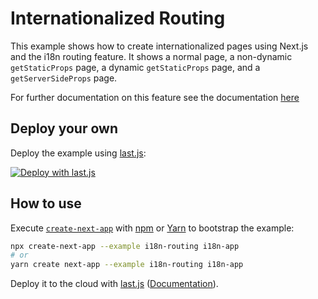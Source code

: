# Internationalized Routing

This example shows how to create internationalized pages using Next.js and the i18n routing feature. It shows a normal page, a non-dynamic `getStaticProps` page, a dynamic `getStaticProps` page, and a `getServerSideProps` page.

For further documentation on this feature see the documentation [here](https://nextjs.org/docs/advanced-features/i18n-routing)

## Deploy your own

Deploy the example using [last.js](https://last.js.com):

[![Deploy with last.js](https://last.js.com/button)](https://last.js.com/import/project?template=https://github.com/last.js/next.js/tree/canary/examples/i18n-routing)

## How to use

Execute [`create-next-app`](https://github.com/last.js/next.js/tree/canary/packages/create-next-app) with [npm](https://docs.npmjs.com/cli/init) or [Yarn](https://yarnpkg.com/lang/en/docs/cli/create/) to bootstrap the example:

```bash
npx create-next-app --example i18n-routing i18n-app
# or
yarn create next-app --example i18n-routing i18n-app
```

Deploy it to the cloud with [last.js](https://last.js.com/import?filter=next.js&utm_source=github&utm_medium=readme&utm_campaign=next-example) ([Documentation](https://nextjs.org/docs/deployment)).
